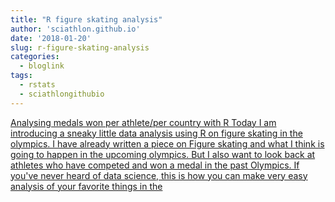```yaml
---
title: "R figure skating analysis"
author: 'sciathlon.github.io'
date: '2018-01-20'
slug: r-figure-skating-analysis
categories:
  - bloglink
tags:
  - rstats
  - sciathlongithubio
---
```


[Analysing medals won per athlete/per country with R Today I am introducing a sneaky little data analysis using R on figure skating in the olympics. I have already written a piece on Figure skating and what I think is going to happen in the upcoming olympics. But I also want to look back at athletes who have competed and won a medal in the past Olympics. If you've never heard of data science, this is how you can make very easy analysis of your favorite things in the<i class="fas fa-external-link-alt"></i>](https://Sciathlon.github.io/post/analysis_medal_per_athlete/)

